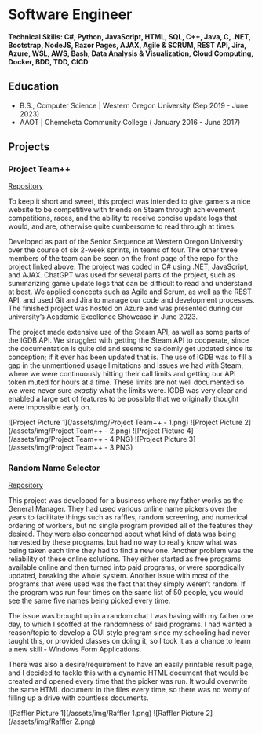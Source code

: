 # Software Engineer

#### Technical Skills: C#, Python, JavaScript, HTML, SQL, C++, Java, C, .NET, Bootstrap, NodeJS, Razor Pages, AJAX, Agile & SCRUM, REST API, Jira, Azure, WSL, AWS, Bash, Data Analysis & Visualization, Cloud Computing, Docker, BDD, TDD, CICD 

## Education
- B.S., Computer Science | Western Oregon University (Sep 2019 - June 2023)
- AAOT | Chemeketa Community College ( January 2016 - June 2017)

## Projects
### Project Team++
[Repository](https://github.com/SWoinowsky/ProjectTeamPlus/tree/dev)

To keep it short and sweet, this project was intended to give gamers a nice website to be competitive with friends on Steam through achievement competitions, races, and the ability to receive concise update logs that would, and are, otherwise quite cumbersome to read through at times.

Developed as part of the Senior Sequence at Western Oregon University over the course of six 2-week sprints, in teams of four. The other three members of the team can be seen on the front page of the repo for the project linked above. The project was coded in C# using .NET, JavaScript, and AJAX. ChatGPT was used for several parts of the project, such as summarizing game update logs that can be difficult to read and understand at best. We applied concepts such as Agile and Scrum, as well as the REST API, and used Git and Jira to manage our code and development processes. The finished project was hosted on Azure and was presented during our university’s Academic Excellence Showcase in June 2023.

The project made extensive use of the Steam API, as well as some parts of the IGDB API. We struggled with getting the Steam API to cooperate, since the documentation is quite old and seems to seldomly get updated since its conception; if it ever has been updated that is. The use of IGDB was to fill a gap in the unmentioned usage limitations and issues we had with Steam, where we were continuously hitting their call limits and getting our API token muted for hours at a time. These limits are not well documented so we were never sure _exactly_ what the limits were. IGDB was very clear and enabled a large set of features to be possible that we originally thought were impossible early on.

![Project Picture 1](/assets/img/Project Team++ - 1.png)
![Project Picture 2](/assets/img/Project Team++ - 2.png)
![Project Picture 4](/assets/img/Project Team++ - 4.PNG)
![Project Picture 3](/assets/img/Project Team++ - 3.PNG)


### Random Name Selector
[Repository](https://github.com/JustinDavis7/my-code-playground/tree/main/Demos/Raffle%20C%23%20Desktop%20Application/Raffler)

This project was developed for a business where my father works as the General Manager. They had used various online name pickers over the years to facilitate things such as raffles, random screening, and numerical ordering of workers, but no single program provided all of the features they desired. They were also concerned about what kind of data was being harvested by these programs, but had no way to really know what was being taken each time they had to find a new one. Another problem was the reliability of these online solutions. They either started as free programs available online and then turned into paid programs, or were sporadically updated, breaking the whole system. Another issue with most of the programs that were used was the fact that they simply weren’t random. If the program was run four times on the same list of 50 people, you would see the same five names being picked every time.

The issue was brought up in a random chat I was having with my father one day, to which I scoffed at the randomness of said programs. I had wanted a reason/topic to develop a GUI style program since my schooling had never taught this, or provided classes on doing it, so I took it as a chance to learn a new skill - Windows Form Applications.

There was also a desire/requirement to have an easily printable result page, and I decided to tackle this with a dynamic HTML document that would be created and opened every time that the picker was run. It would overwrite the same HTML document in the files every time, so there was no worry of filling up a drive with countless documents.

![Raffler Picture 1](/assets/img/Raffler 1.png)
![Raffler Picture 2](/assets/img/Raffler 2.png)
